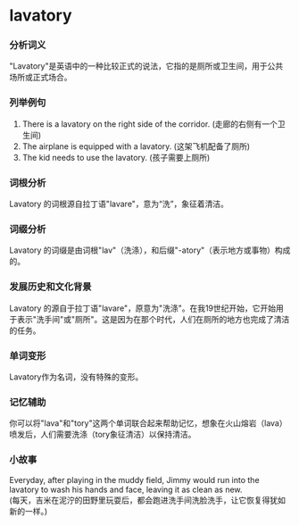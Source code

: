 # lavatory

### 分析词义

  

"Lavatory"是英语中的一种比较正式的说法，它指的是厕所或卫生间，用于公共场所或正式场合。

  

### 列举例句

  

1.  There is a lavatory on the right side of the corridor. (走廊的右侧有一个卫生间)
2.  The airplane is equipped with a lavatory. (这架飞机配备了厕所)
3.  The kid needs to use the lavatory. (孩子需要上厕所)

  

### 词根分析

  

Lavatory 的词根源自拉丁语"lavare"，意为“洗”，象征着清洁。

  

### 词缀分析

  

Lavatory 的词缀是由词根"lav"（洗涤），和后缀"-atory"（表示地方或事物）构成的。

  

### 发展历史和文化背景

  

Lavatory 的源自于拉丁语"lavare"，原意为"洗涤"。在我19世纪开始，它开始用于表示"洗手间"或"厕所"。这是因为在那个时代，人们在厕所的地方也完成了清洁的任务。

  

### 单词变形

  

Lavatory作为名词，没有特殊的变形。

  

### 记忆辅助

  

你可以将"lava"和"tory"这两个单词联合起来帮助记忆，想象在火山熔岩（lava）喷发后，人们需要洗涤（tory象征清洁）以保持清洁。

  

### 小故事

  

Everyday, after playing in the muddy field, Jimmy would run into the lavatory to wash his hands and face, leaving it as clean as new.  
(每天，吉米在泥泞的田野里玩耍后，都会跑进洗手间洗脸洗手，让它恢复得犹如新的一样。)
